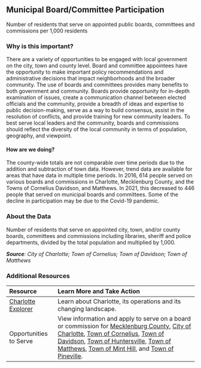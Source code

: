 ## Municipal Board/Committee Participation
Number of residents that serve on appointed public boards, committees and commissions per 1,000 residents

### Why is this important?
There are a variety of opportunities to be engaged with local government on the city, town and county level. Board and committee appointees have the opportunity to make important policy recommendations and administrative decisions that impact neighborhoods and the broader community. The use of boards and committees provides many benefits to both government and community. Boards provide opportunity for in-depth examination of issues, create a communication channel between elected officials and the community, provide a breadth of ideas and expertise to public decision-making, serve as a way to build consensus, assist in the resolution of conflicts, and provide training for new community leaders. To best serve local leaders and the community, boards and commissions should reflect the diversity of the local community in terms of population, geography, and viewpoint.

#### How are we doing?
The county-wide totals are not comparable over time periods due to the addition and subtraction of town data. However, trend data are available for areas that have data in multiple time periods. In 2016, 614 people served on various boards and commissions in Charlotte, Mecklenburg County, and the Towns of Cornelius Davidson, and Matthews.  In 2021, this decreased to 446 people that served on municipal boards and committees.  Some of the decline in participation may be due to the Covid-19 pandemic.

### About the Data
Number of residents that serve on appointed city, town, and/or county boards, committees and commissions including libraries, sheriff and police departments, divided by the total population and multiplied by 1,000.

_**Source**: City of Charlotte; Town of Cornelius; Town of Davidson; Town of Matthews_

### Additional Resources
|Resource | Learn More and Take Action |
|:--- | :--- |
|[Charlotte Explorer](https://explore.charlottenc.gov/)| Learn about Charlotte, its operations and its changing landscape.
|Opportunities to Serve| View information and apply to serve on a board or commission for [Mecklenburg County](https://https://www.mecknc.gov/CountyManagersOffice/BOCC/Clerk/Pages/Advisory-Boards.aspx), [City of Charlotte](http://charmeck.org/city/charlotte/CityClerk/Pages/BoardsCommissions.aspx), [Town of Cornelius](http://www.cornelius.org/index.aspx?NID=89), [Town of Davidson](http://www.ci.davidson.nc.us/index.aspx?nid=72), [Town of Huntersville](https://www.huntersville.org/262/Advisory-Boards-Commissions), [Town of Matthews](http://www.matthewsnc.gov/pview.aspx?catid=566&id=20706), [Town of Mint Hill](https://www.minthill.com/government/boards_and_committees/index.php), and [Town of Pineville](https://www.pinevillenc.gov/government/#boards).

